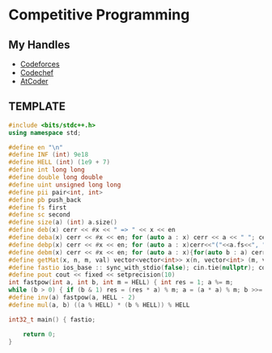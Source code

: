 # Competitive Programming

## My Handles
* [Codeforces](https://codeforces.com/profile/ScaryTerry)
* [Codechef](https://www.codechef.com/users/yash530)
* [AtCoder](https://atcoder.jp/users/ScaryTerry)

## TEMPLATE
```cpp
#include <bits/stdc++.h>
using namespace std;

#define en "\n"
#define INF (int) 9e18
#define HELL (int) (1e9 + 7)
#define int long long
#define double long double
#define uint unsigned long long
#define pii pair<int, int>
#define pb push_back
#define fs first
#define sc second
#define size(a) (int) a.size()
#define deb(x) cerr << #x << " => " << x << en
#define deba(x) cerr << #x << en; for (auto a : x) cerr << a << " "; cerr << en;
#define debp(x) cerr << #x << en; for (auto a : x)cerr<<"("<<a.fs<<", "<<a.sc<<") "; cerr << en;
#define debm(x) cerr << #x << en; for (auto a : x){for(auto b : a) cerr << b << " "; cerr << en;}
#define getMat(x, n, m, val) vector<vector<int>> x(n, vector<int> (m, val))
#define fastio ios_base :: sync_with_stdio(false); cin.tie(nullptr); cout.tie(nullptr);
#define pout cout << fixed << setprecision(10)
int fastpow(int a, int b, int m = HELL) { int res = 1; a %= m;
while (b > 0) { if (b & 1) res = (res * a) % m; a = (a * a) % m; b >>= 1; } return res;}
#define inv(a) fastpow(a, HELL - 2)
#define mul(a, b) ((a % HELL) * (b % HELL)) % HELL

int32_t main() { fastio;

	return 0;
}
```
